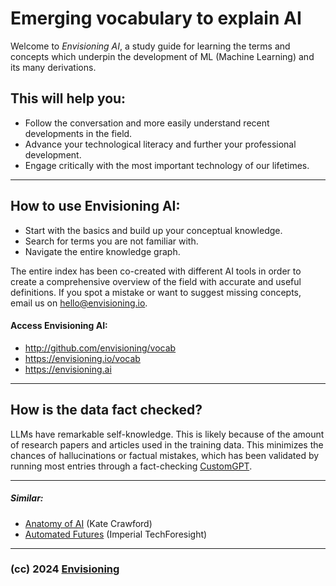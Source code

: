 # Emerging vocabulary to explain AI

Welcome to *Envisioning AI*, a study guide for learning the terms and concepts which underpin the development of ML (Machine Learning) and its many derivations.

## This will help you:
- Follow the conversation and more easily understand recent developments in the field.
- Advance your technological literacy and further your professional development.
- Engage critically with the most important technology of our lifetimes.


---

## How to use Envisioning AI:
- Start with the basics and build up your conceptual knowledge.
- Search for terms you are not familiar with.
- Navigate the entire knowledge graph.

The entire index has been co-created with different AI tools in order to create a comprehensive overview of the field with accurate and useful definitions. If you spot a mistake or want to suggest missing concepts, email us on hello@envisioning.io.

#### Access Envisioning AI:
- http://github.com/envisioning/vocab
- https://envisioning.io/vocab
- https://envisioning.ai

---

## How is the data fact checked?

LLMs have remarkable self-knowledge. This is likely because of the amount of research papers and articles used in the training data. This minimizes the chances of hallucinations or factual mistakes, which has been validated by running most entries through a fact-checking [CustomGPT](https://chat.openai.com/g/g-T87zDPHN1-envisioning-ai).

---

##### Similar:
- [Anatomy of AI](https://anatomyof.ai/img/ai-anatomy-map.pdf) (Kate Crawford)
- [Automated Futures](https://imperialtechforesight.com/wp-content/uploads/2020/08/Imperial-Tech-Foresight-Automated-Technologies.pdf) (Imperial TechForesight)



---
### (cc) 2024 [Envisioning](https://envisioning.io)


